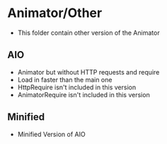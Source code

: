 # Animator/Other
* This folder contain other version of the Animator

## AIO
* Animator but without HTTP requests and require
* Load in faster than the main one
* HttpRequire isn't included in this version
* AnimatorRequire isn't included in this version

## Minified
* Minified Version of AIO

